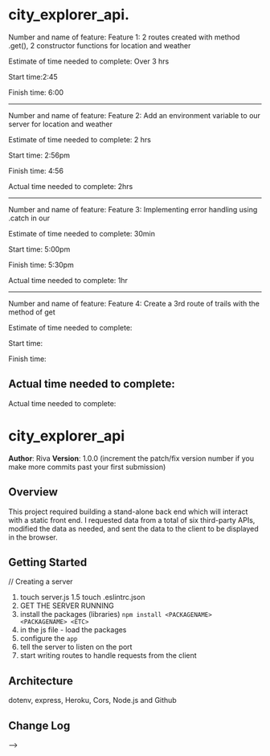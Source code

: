 # city_explorer_api.

Number and name of feature: Feature 1: 2 routes created with method .get(), 2 constructor functions for location and weather

Estimate of time needed to complete: Over 3 hrs

Start time:2:45

Finish time: 6:00

----

Number and name of feature: Feature 2: Add an environment variable to our server for location and weather

Estimate of time needed to complete: 2 hrs

Start time: 2:56pm

Finish time: 4:56

Actual time needed to complete: 2hrs

---
Number and name of feature: Feature 3: Implementing error handling using .catch in our 

Estimate of time needed to complete:  30min

Start time: 5:00pm

Finish time: 5:30pm

Actual time needed to complete: 1hr

---
Number and name of feature: Feature 4: Create a 3rd route of trails with the method of get

Estimate of time needed to complete:  

Start time: 

Finish time: 

Actual time needed to complete: 
--------

Actual time needed to complete: 
# city_explorer_api

**Author**: Riva
**Version**: 1.0.0 (increment the patch/fix version number if you make more commits past your first submission)

## Overview
This project required building a stand-alone back end which will interact with a static front end. I requested data from a total of six third-party APIs, modified the data as needed, and sent the data to the client to be displayed in the browser. 

## Getting Started
// Creating a server
1. touch server.js
1.5 touch .eslintrc.json
3. GET THE SERVER RUNNING
4. install the packages (libraries) `npm install <PACKAGENAME> <PACKAGENAME> <ETC>`
5. in the js file - load the packages
6. configure the `app`
7. tell the server to listen on the port
8. start writing routes to handle requests from the client

## Architecture
dotenv, express, Heroku, Cors, Node.js and Github

## Change Log
<!-- Use this area to document the iterative changes made to your application as each feature is successfully implemented. Use time stamps. Here's an examples:

01-01-2001 4:59pm - Application now has a fully-functional express server, with a GET route for the location resource.

## Credits and Collaborations
<!-- Give credit (and a link) to other people or resources that helped you build this application. -->
-->
